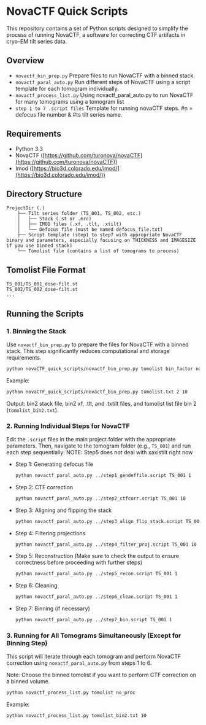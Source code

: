 # NovaCTF Quick Scripts

This repository contains a set of Python scripts designed to simplify the process of running NovaCTF, a software for correcting CTF artifacts in cryo-EM tilt series data.

## Overview
- `novactf_bin_prep.py` Prepare files to run NovaCTF with a binned stack.
- `novactf_paral_auto.py` Run different steps of NovaCTF using a script template for each tomogram individually.
- `novactf_process_list.py` Using novactf_paral_auto.py to run NovaCTF for many tomograms using a tomogram list
- `step 1 to 7 .script files` Template for running novaCTF steps. #n = defocus file number & #ts tilt series name.


## Requirements

- Python 3.3
- NovaCTF ([https://github.com/turonova/novaCTF](https://github.com/turonova/novaCTF))
- Imod ([https://bio3d.colorado.edu/imod/](https://bio3d.colorado.edu/imod/))

## Directory Structure

```
ProjectDir (.)
	├── Tilt series folder (TS_001, TS_002, etc.)
	│   ├── Stack (.st or .mrc)
	│   ├── IMOD files (.xf, .tlt, .xtilt)
	│   └── Defocus file (must be named defocus_file.txt)
	├── Script template (step1 to step7 with appropriate NovaCTF binary and parameters, especially focusing on THICKNESS and IMAGESIZE if you use binned stack)
	└── Tomolist file (contains a list of tomograms to process)
```

## Tomolist File Format

```
TS_001/TS_001_dose-filt.st
TS_002/TS_002_dose-filt.st
...
```

## Running the Scripts

### 1. Binning the Stack

Use `novactf_bin_prep.py` to prepare the files for NovaCTF with a binned stack. This step significantly reduces computational and storage requirements.

```bash
python novaCTF_quick_scripts/novactf_bin_prep.py tomolist bin_factor no_proc
```

Example:

```bash
python novaCTF_quick_scripts/novactf_bin_prep.py tomolist.txt 2 10
```

Output: bin2 stack file, bin2 xf, .tlt, and .txtilt files, and tomolist list file bin 2 (`tomolist_bin2.txt`).

### 2. Running Individual Steps for NovaCTF

Edit the `.script` files in the main project folder with the appropriate parameters. Then, navigate to the tomogram folder (e.g., `TS_001`) and run each step sequentially:
NOTE: Step5 does not deal with xaxistilt right now

- Step 1: Generating defocus file
  ```bash
  python novactf_paral_auto.py ../step1_gendeffile.script TS_001 1
  ```

- Step 2: CTF correction
  ```bash
  python novactf_paral_auto.py ../step2_ctfcorr.script TS_001 10
  ```

- Step 3: Aligning and flipping the stack
  ```bash
  python novactf_paral_auto.py ../step3_align_flip_stack.script TS_001 10
  ```

- Step 4: Filtering projections
  ```bash
  python novactf_paral_auto.py ../step4_filter_proj.script TS_001 10
  ```

- Step 5: Reconstruction (Make sure to check the output to ensure correctness before proceeding with further steps)

  ```bash
  python novactf_paral_auto.py ../step5_recon.script TS_001 1
  ```

- Step 6: Cleaning
  ```bash
  python novactf_paral_auto.py ../step6_clean.script TS_001 1
  ```

- Step 7: Binning (if necessary)
  ```bash
  python novactf_paral_auto.py ../step7_bin.script TS_001 1
  ```

### 3. Running for All Tomograms Simultaneously (Except for Binning Step)

This script will iterate through each tomogram and perform NovaCTF correction using `novactf_paral_auto.py` from steps 1 to 6.

Note: Choose the binned tomolist if you want to perform CTF correction on a binned volume.

```bash
python novactf_process_list.py tomolist no_proc
```

Example:

```bash
python novactf_process_list.py tomolist_bin2.txt 10
```


